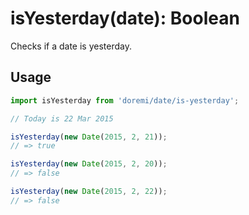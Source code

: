 # isYesterday(date): Boolean

Checks if a date is yesterday.

## Usage

```js
import isYesterday from 'doremi/date/is-yesterday';

// Today is 22 Mar 2015

isYesterday(new Date(2015, 2, 21));
// => true

isYesterday(new Date(2015, 2, 20));
// => false

isYesterday(new Date(2015, 2, 22));
// => false
```
